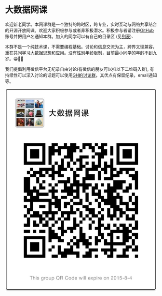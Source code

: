 # 大数据网课

欢迎新老同学。本网课群是一个独特的跨时区，跨专业，实时互动与网络共享结合的开源开放网课。欢迎大家积极参与或者非积极潜水。积极参与者请注册[GitHub](https://github.com/join)账号并把用户名通知本群。加入的同学可以有自己的目录区 (见[列表](https://github.com/bigdata-mindstorms/wechatclass?files=1)).

本群不是一个纯技术课，不需要编程基础。讨论和信息交流为主，跨界文理兼容，重在共同学习大数据思想和应用。没有性别年龄限制，目前最小同学的年龄不到九岁。😀👍🏻

我们提倡利用微信平台无纪录自由讨论(有微信的朋友可以扫以下二维码入群), 有持续性可以深入讨论的话题可以使用[GH的讨论群](https://github.com/bigdata-mindstorms/wechatclass/issues)，其优点有保留纪录，email通知等。 

![QR](QR.png)

